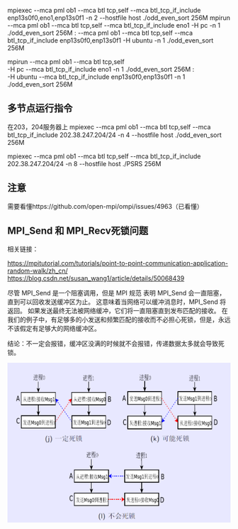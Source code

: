 mpiexec --mca pml ob1 --mca btl tcp,self --mca btl_tcp_if_include enp13s0f0,eno1,enp13s0f1 -n 2 --hostfile host ./odd_even_sort 256M
mpirun --mca pml ob1 --mca btl tcp,self --mca btl_tcp_if_include eno1 -H pc -n 1 ./odd_even_sort 256M : --mca pml ob1 --mca btl tcp,self --mca btl_tcp_if_include enp13s0f0,enp13s0f1 -H ubuntu -n 1 ./odd_even_sort 256M

mpirun --mca pml ob1 --mca btl tcp,self \
    -H pc --mca btl_tcp_if_include eno1 -n 1 ./odd_even_sort 256M : \
    -H ubuntu --mca btl_tcp_if_include enp13s0f0,enp13s0f1 -n 1 ./odd_even_sort 256M


## 多节点运行指令
在203，204服务器上
mpiexec --mca pml ob1 --mca btl tcp,self --mca btl_tcp_if_include 202.38.247.204/24 -n 4 --hostfile host ./odd_even_sort 256M

mpiexec --mca pml ob1 --mca btl tcp,self --mca btl_tcp_if_include 202.38.247.204/24 -n 8 --hostfile host ./PSRS 256M

## 注意
需要看懂https://github.com/open-mpi/ompi/issues/4963（已看懂）

## MPI_Send 和 MPI_Recv死锁问题
相关链接：

https://mpitutorial.com/tutorials/point-to-point-communication-application-random-walk/zh_cn/
https://blog.csdn.net/susan_wang1/article/details/50068439

尽管 MPI_Send 是一个阻塞调用，但是 MPI 规范 表明 MPI_Send 会一直阻塞，直到可以回收发送缓冲区为止。 这意味着当网络可以缓冲消息时，MPI_Send 将返回。 如果发送最终无法被网络缓冲，它们将一直阻塞直到发布匹配的接收。 在我们的例子中，有足够多的小发送和频繁匹配的接收而不必担心死锁，但是，永远不该假定有足够大的网络缓冲区。

结论：不一定会报错，缓冲区没满的时候就不会报错，传递数据太多就会导致死锁。

![死锁示意图](/image/image.png)

